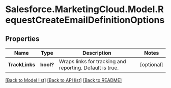 # Salesforce.MarketingCloud.Model.RequestCreateEmailDefinitionOptions
## Properties

Name | Type | Description | Notes
------------ | ------------- | ------------- | -------------
**TrackLinks** | **bool?** | Wraps links for tracking and reporting. Default is true. | [optional] 

[[Back to Model list]](../README.md#documentation-for-models) [[Back to API list]](../README.md#documentation-for-api-endpoints) [[Back to README]](../README.md)

